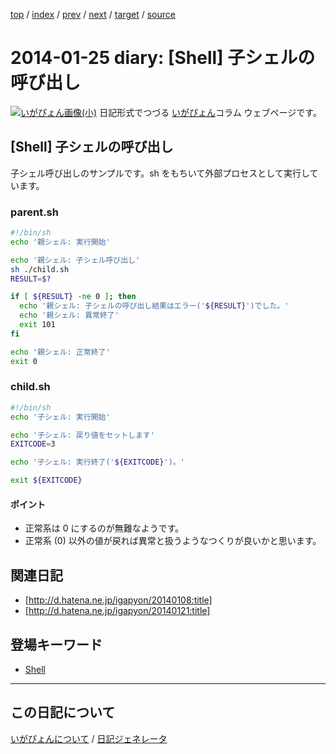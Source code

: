 [top](https://igapyon.github.io/diary/) 
 / [index](https://igapyon.github.io/diary/2014/index.html) 
 / [prev](https://igapyon.github.io/diary/2014/ig140124.html) 
 / [next](https://igapyon.github.io/diary/2014/ig140126.html) 
 / [target](https://igapyon.github.io/diary/2014/ig140125.html) 
 / [source](https://github.com/igapyon/diary/blob/gh-pages/2014/ig140125.html.src.md) 

2014-01-25 diary: [Shell] 子シェルの呼び出し
=====================================================================================================
[![いがぴょん画像(小)](https://igapyon.github.io/diary/images/iga200306s.jpg "いがぴょん")](https://igapyon.github.io/diary/memo/memoigapyon.html) 日記形式でつづる [いがぴょん](https://igapyon.github.io/diary/memo/memoigapyon.html)コラム ウェブページです。

## [Shell] 子シェルの呼び出し

子シェル呼び出しのサンプルです。sh をもちいて外部プロセスとして実行しています。


### parent.sh


```sh
#!/bin/sh
echo '親シェル: 実行開始'

echo '親シェル: 子シェル呼び出し'
sh ./child.sh
RESULT=$?

if [ ${RESULT} -ne 0 ]; then
  echo '親シェル: 子シェルの呼び出し結果はエラー('${RESULT}')でした。'
  echo '親シェル: 異常終了'
  exit 101
fi

echo '親シェル: 正常終了'
exit 0
```



### child.sh


```sh
#!/bin/sh
echo '子シェル: 実行開始'

echo '子シェル: 戻り値をセットします'
EXITCODE=3

echo '子シェル: 実行終了('${EXITCODE}')。'

exit ${EXITCODE}
```



#### ポイント


* 正常系は 0 にするのが無難なようです。
* 正常系 (0) 以外の値が戻れば異常と扱うようなつくりが良いかと思います。



## 関連日記


* [http://d.hatena.ne.jp/igapyon/20140108:title]
* [http://d.hatena.ne.jp/igapyon/20140121:title]



## 登場キーワード

* [Shell](https://igapyon.github.io/diary/keyword/shell.html)

----------------------------------------------------------------------------------------------------

## この日記について
[いがぴょんについて](https://igapyon.github.io/diary/memo/memoigapyon.html) / [日記ジェネレータ](https://github.com/igapyon/igapyonv3)
